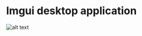 # Imgui desktop application
 
![alt text](https://github.com/[username]/[reponame]/blob/[branch]/image.jpg?raw=true)
